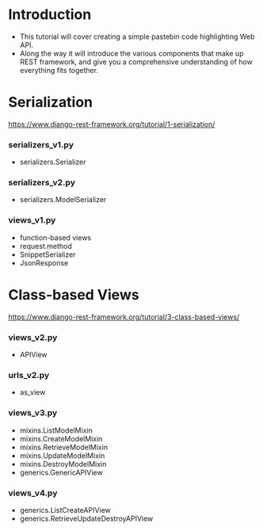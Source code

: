 # Introduction
- This tutorial will cover creating a simple pastebin code highlighting Web API. 
- Along the way it will introduce the various components that make up REST framework, and give you a comprehensive understanding of how everything fits together.

# Serialization
https://www.django-rest-framework.org/tutorial/1-serialization/

### serializers_v1.py
- serializers.Serializer

### serializers_v2.py
- serializers.ModelSerializer

### views_v1.py
- function-based views
- request.method
- SnippetSerializer
- JsonResponse

# Class-based Views
https://www.django-rest-framework.org/tutorial/3-class-based-views/

### views_v2.py
- APIView

### urls_v2.py
- as_view

### views_v3.py
- mixins.ListModelMixin
- mixins.CreateModelMixin
- mixins.RetrieveModelMixin
- mixins.UpdateModelMixin
- mixins.DestroyModelMixin
- generics.GenericAPIView

### views_v4.py
- generics.ListCreateAPIView
- generics.RetrieveUpdateDestroyAPIView